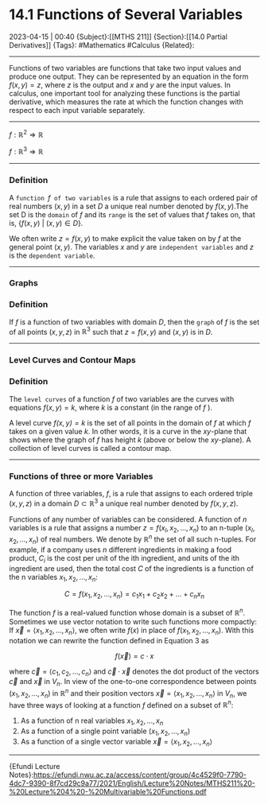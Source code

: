 # 14.1 Functions of Several Variables
2023-04-15 | 00:40
{Subject}:[[MTHS 211]]
{Section}:[[14.0 Partial Derivatives]]
{Tags}: #Mathematics #Calculus 
{Related}:

--- 
Functions of two variables are functions that take two input values and produce one output. They can be represented by an equation in the form $f(x,y) = z$, where $z$ is the output and $x$ and $y$ are the input values. In calculus, one important tool for analyzing these functions is the partial derivative, which measures the rate at which the function changes with respect to each input variable separately.

---

$f:\mathbb{R}^2\Rightarrow \mathbb{R}$

$f:\mathbb{R}^3\Rightarrow\mathbb{R}$

---
### Definition

A `function `$f$` of two variables` is a rule that assigns to each ordered pair of real numbers $(x,y)$ in a set $D$ a unique real number denoted by $f(x,y)$.The set D is the `domain` of $f$ and its `range` is the set of values that $f$ takes on, that is, $\{ f(x,y)\ |\ (x,y) \in D\}$.

We often write $z = f (x, y)$ to make explicit the value taken on by $f$ at the general point $(x, y)$. The variables $x$ and $y$ are `independent variables` and $z$ is the `dependent variable`.

---
### Graphs

### Definition

If $f$ is a function of two variables with domain $D$, then the `graph` of $f$ is the set of all points $(x,y,z)$ in $\mathbb{R}^3$ such that $z=f(x,y)$ and $(x,y)$ is in $D$.

---
### Level Curves and Contour Maps

### Definition

The `level curves` of a function $f$ of two variables are the curves with equations $f(x, y)=k$, where $k$ is a constant (in the range of $f$ ).

A level curve _$f(x, y) = k$_ is the set of all points in the domain of $f$ at which $f$ takes on a given value $k$. In other words, it is a curve in the $xy$-plane that shows where the graph of $f$ has height $k$ (above or below the $xy$-plane). A collection of level curves is called a contour map.

---
### Functions of three or more Variables

A function of three variables, $f$, is a rule that assigns to each ordered triple $(x, y, z)$ in a domain $D \subset \mathbb{R}^3$ a unique real number denoted by $f(x, y, z)$.

Functions of any number of variables can be considered. A function of $n$ variables is a rule that assigns a number $z = f(x_l, x_2, ... , x_n)$ to an n-tuple $(x_l, x_2, ... , x_n)$ of real numbers. We denote by $\mathbb{R}^n$ the set of all such n-tuples. For example, if a company uses $n$ different ingredients in making a food product, $C_i$ is the cost per unit of the ith ingredient, and units of the ith ingredient are used, then the total cost $C$ of the ingredients is a function of the n variables $x_1, x_2, ... , x_n$:

$$ C = f(x_1,x_2,...,x_n)=c_1x_1+c_2x_2+...+c_nx_n $$

The function $f$ is a real-valued function whose domain is a subset of $\mathbb{R}^n$. Sometimes we use vector notation to write such functions more compactly: If $\vec x = \langle x_1, x_2, . . . , x_n \rangle$, we often write $f(x)$ in place of $f(x_1, x_2, . . . , x_n )$. With this notation we can rewrite the function defined in Equation 3 as

$$ f(\vec x)=c\cdot x $$

where $\vec c = \langle c_1, c_2, . . . , c_n \rangle$ and $\vec c \cdot \vec x$ denotes the dot product of the vectors $\vec c$ and $\vec x$ in $V_n.$ In view of the one-to-one correspondence between points $(x_1, x_2, . . . , x_n)$ in $\mathbb{R}^n$ and their position vectors $\vec x = \langle x_1, x_2, . . . , x_n \rangle$ in $V_n$, we have three ways of looking at a function $f$ defined on a subset of $\mathbb{R}^n$:

1.  As a function of n real variables $x_1, x_2, . . . , x_n$
2.  As a function of a single point variable $(x_1, x_2, . . . , x_n )$
3.  As a function of a single vector variable $\vec x = \langle x_1, x_2, . . . , x_n \rangle$
--- 
{Efundi Lecture Notes}:https://efundi.nwu.ac.za/access/content/group/4c4529f0-7790-4dc7-9390-8f7cd29c9a77/2021/English/Lecture%20Notes/MTHS211%20-%20Lecture%204%20-%20Multivariable%20Functions.pdf
